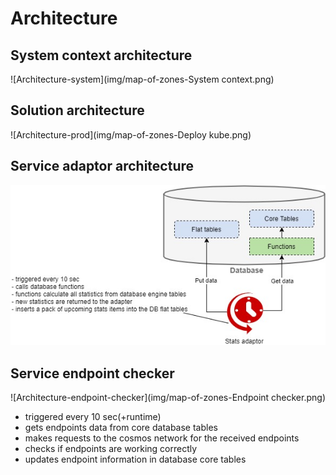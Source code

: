 # Architecture

## System context architecture

![Architecture-system](img/map-of-zones-System context.png)

## Solution architecture

![Architecture-prod](img/map-of-zones-Deploy kube.png)

## Service adaptor architecture

![Architecture-adaptor](img/map-of-zones-Adaptor.jpg)

## Service endpoint checker

![Architecture-endpoint-checker](img/map-of-zones-Endpoint checker.png)

* triggered every 10 sec(+runtime)
* gets endpoints data from core database tables
* makes requests to the cosmos network for the received endpoints
* checks if endpoints are working correctly
* updates endpoint information in database core tables